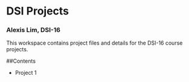 # DSI Projects

### Alexis Lim, DSI-16

This workspace contains project files and details for the DSI-16 course projects.

##Contents
- Project 1
